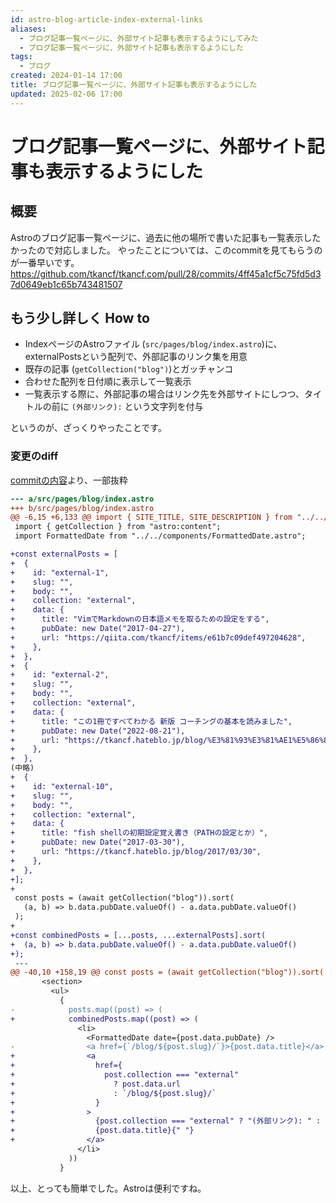 ```yaml
---
id: astro-blog-article-index-external-links
aliases:
  - ブログ記事一覧ページに、外部サイト記事も表示するようにしてみた
  - ブログ記事一覧ページに、外部サイト記事も表示するようにした
tags:
  - ブログ
created: 2024-01-14 17:00
title: ブログ記事一覧ページに、外部サイト記事も表示するようにした
updated: 2025-02-06 17:00
---
```


# ブログ記事一覧ページに、外部サイト記事も表示するようにした

## 概要

Astroのブログ記事一覧ページに、過去に他の場所で書いた記事も一覧表示したかったので対応しました。
やったことについては、このcommitを見てもらうのが一番早いです。  
https://github.com/tkancf/tkancf.com/pull/28/commits/4ff45a1cf5c75fd5d37d0649eb1c65b743481507

## もう少し詳しく How to

- IndexページのAstroファイル (`src/pages/blog/index.astro`)に、externalPostsという配列で、外部記事のリンク集を用意
- 既存の記事 (`getCollection("blog")`)とガッチャンコ
- 合わせた配列を日付順に表示して一覧表示
- 一覧表示する際に、外部記事の場合はリンク先を外部サイトにしつつ、タイトルの前に `(外部リンク):` という文字列を付与

というのが、ざっくりやったことです。

### 変更のdiff

[commitの内容](https://github.com/tkancf/tkancf.com/pull/28/commits/4ff45a1cf5c75fd5d37d0649eb1c65b743481507)より、一部抜粋

```diff
--- a/src/pages/blog/index.astro
+++ b/src/pages/blog/index.astro
@@ -6,15 +6,133 @@ import { SITE_TITLE, SITE_DESCRIPTION } from "../../consts";
 import { getCollection } from "astro:content";
 import FormattedDate from "../../components/FormattedDate.astro";

+const externalPosts = [
+  {
+    id: "external-1",
+    slug: "",
+    body: "",
+    collection: "external",
+    data: {
+      title: "VimでMarkdownの日本語メモを取るための設定をする",
+      pubDate: new Date("2017-04-27"),
+      url: "https://qiita.com/tkancf/items/e61b7c09def497204628",
+    },
+  },
+  {
+    id: "external-2",
+    slug: "",
+    body: "",
+    collection: "external",
+    data: {
+      title: "この1冊ですべてわかる 新版 コーチングの基本を読みました",
+      pubDate: new Date("2022-08-21"),
+      url: "https://tkancf.hateblo.jp/blog/%E3%81%93%E3%81%AE1%E5%86%8A%E3%81%A7%E3%81%99%E3%81%B9%E3%81%A6%E3%82%8F%E3%81%8B%E3%82%8B_%E6%96%B0%E7%89%88_%E3%82%B3%E3%83%BC%E3%83%81%E3%83%B3%E3%82%B0%E3%81%AE%E5%9F%BA%E6%9C%AC%E3%82%92%E8%AA%AD%E3%81%BF%E3%81%BE",
+    },
+  },
(中略)
+  {
+    id: "external-10",
+    slug: "",
+    body: "",
+    collection: "external",
+    data: {
+      title: "fish shellの初期設定覚え書き（PATHの設定とか）",
+      pubDate: new Date("2017-03-30"),
+      url: "https://tkancf.hateblo.jp/blog/2017/03/30",
+    },
+  },
+];
+
 const posts = (await getCollection("blog")).sort(
   (a, b) => b.data.pubDate.valueOf() - a.data.pubDate.valueOf()
 );
+
+const combinedPosts = [...posts, ...externalPosts].sort(
+  (a, b) => b.data.pubDate.valueOf() - a.data.pubDate.valueOf()
+);
 ---
@@ -40,10 +158,19 @@ const posts = (await getCollection("blog")).sort(
       <section>
         <ul>
           {
-            posts.map((post) => (
+            combinedPosts.map((post) => (
               <li>
                 <FormattedDate date={post.data.pubDate} />
-                <a href={`/blog/${post.slug}/`}>{post.data.title}</a>
+                <a
+                  href={
+                    post.collection === "external"
+                      ? post.data.url
+                      : `/blog/${post.slug}/`
+                  }
+                >
+                  {post.collection === "external" ? "(外部リンク): " : ""}
+                  {post.data.title}{" "}
+                </a>
               </li>
             ))
           }
```

以上、とっても簡単でした。Astroは便利ですね。
